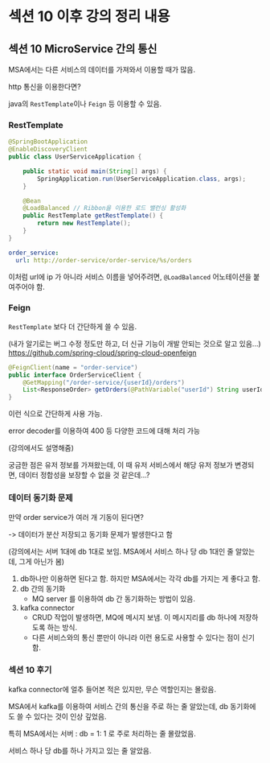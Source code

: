 # 섹션 10 이후 강의 정리 내용


## 섹션 10 MicroService 간의 통신

MSA에서는 다른 서비스의 데이터를 가져와서 이용할 때가 많음.

http 통신을 이용한다면?

java의 `RestTemplate`이나 `Feign` 등 이용할 수 있음.

### RestTemplate

```java
@SpringBootApplication
@EnableDiscoveryClient
public class UserServiceApplication {

    public static void main(String[] args) {
        SpringApplication.run(UserServiceApplication.class, args);
    }

    @Bean
    @LoadBalanced // Ribbon을 이용한 로드 밸런싱 활성화
    public RestTemplate getRestTemplate() {
        return new RestTemplate();
    }
}
```

```yaml
order_service:
  url: http://order-service/order-service/%s/orders
```

이처럼 url에 ip 가 아니라 서비스 이름을 넣어주려면, `@LoadBalanced` 어노테이션을 붙여주어야 함.

### Feign

`RestTemplate` 보다 더 간단하게 쓸 수 있음.

(내가 알기로는 버그 수정 정도만 하고, 더 신규 기능이 개발 안되는 것으로 알고 있음...)
https://github.com/spring-cloud/spring-cloud-openfeign

```java
@FeignClient(name = "order-service")
public interface OrderServiceClient {
    @GetMapping("/order-service/{userId}/orders")
    List<ResponseOrder> getOrders(@PathVariable("userId") String userId);
}
```

이런 식으로 간단하게 사용 가능.

error decoder를 이용하여 400 등 다양한 코드에 대해 처리 가능

(강의에서도 설명해줌)

궁금한 점은 유저 정보를 가져왔는데, 이 때 유저 서비스에서 해당 유저 정보가 변경되면, 데이터 정합성을 보장할 수 없을 것 같은데...?

### 데이터 동기화 문제

만약 order service가 여러 개 기동이 된다면?

-> 데이터가 분산 저장되고 동기화 문제가 발생한다고 함

(강의에서는 서버 1대에 db 1대로 보임. MSA에서 서비스 하나 당 db 1대인 줄 알았는데, 그게 아닌가 봄)

1.  db하나만 이용하면 된다고 함. 하지만 MSA에서는 각각 db를 가지는 게 좋다고 함.
2. db 간의 동기화
   - MQ server 를 이용하여 db 간 동기화하는 방법이 있음.
3. kafka connector
   - CRUD 작업이 발생하면, MQ에 메시지 보냄. 이 메시지리를 db 하나에 저장하도록 하는 방식.
   - 다른 서비스와의 통신 뿐만이 아니라 이런 용도로 사용할 수 있다는 점이 신기함.

### 섹션 10 후기

kafka connector에 얼추 들어본 적은 있지만, 무슨 역할인지는 몰랐음.

MSA에서 kafka를 이용하여 서비스 간의 통신을 주로 하는 줄 알았는데, db 동기화에도 쓸 수 있다는 것이 인상 깊었음.

특히 MSA에서는 서버 : db = 1: 1 로 주로 처리하는 줄 몰랐었음.

서비스 하나 당 db를 하나 가지고 있는 줄 알았음.












